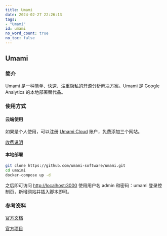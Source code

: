 ```yaml
---
title: Umami
date: 2024-02-27 22:26:13
tags:
- "Umami"
id: umami
no_word_count: true
no_toc: false
---
```


## Umami

### 简介

Umami 是一种简单、快速、注重隐私的开源分析解决方案。Umami 是 Google Analytics 的本地部署替代品。

### 使用方式

#### 云端使用

如果是个人使用，可以注册 [Umami Cloud](https://cloud.umami.is/signup) 账户，免费添加三个网站。

[收费说明](https://umami.is/pricing)

#### 本地部署

```bash
git clone https://github.com/umami-software/umami.git
cd umaimi
docker-compose up -d
```

之后即可访问 [http://localhost:3000](http://localhost:3000) 使用用户名 admin 和密码：umami 登录控制页，新增网站并插入脚本即可。 

### 参考资料

[官方文档](https://umami.is/docs)

[官方项目](https://github.com/umami-software/umami)
